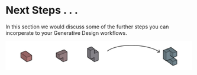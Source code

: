 # Next Steps . . .

In this section we would discuss some of the further steps you can incorperate to your Generative Design workflows.

![](../.gitbook/assets/nextsteps.png)

